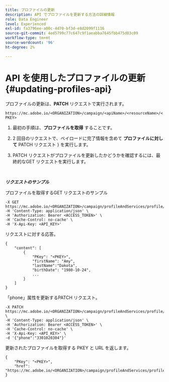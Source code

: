 ```yaml
---
title: プロファイルの更新
description: API でプロファイルを更新する方法の詳細情報
role: Data Engineer
level: Experienced
exl-id: fa3796ee-a00c-4d70-bf3d-e8d2099f1116
source-git-commit: 4ed5799c77c647c9f1aeabba7645fbb475d03c09
workflow-type: tm+mt
source-wordcount: '96'
ht-degree: 2%

---
```


# API を使用したプロファイルの更新{#updating-profiles-api}

プロファイルの更新は、**PATCH** リクエストで実行されます。

`https://mc.adobe.io/<ORGANIZATION>/campaign/<apiName>/<resourceName>/<PKEY>`

1. 最初の手順は、**プロファイルを取得** することです。

1. 2 回目のリクエストで、ペイロードに完了情報を含めて **プロファイルに対して** PATCH リクエスト } を実行します。

1. PATCH リクエストがプロファイルを更新したかどうかを確認するには、最終的なGET リクエストを実行します。

<br/>

***リクエストのサンプル***

プロファイルを取得するGET リクエストのサンプル

```
-X GET https://mc.adobe.io/<ORGANIZATION>/campaign/profileAndServices/profile/<PKEY>\
-H 'Content-Type: application/json' \
-H 'Authorization: Bearer <ACCESS_TOKEN>' \
-H 'Cache-Control: no-cache' \
-H 'X-Api-Key: <API_KEY>'
```

リクエストに対する応答。

```
{
    "content": [
        {
            "PKey": "<PKEY>",
            "firstName": "Amy",
            "lastName":"Dakota",
            "birthDate": "1980-10-24",
            ...
        }
    ]
}
```

「phone」属性を更新するPATCH リクエスト。

```
-X PATCH https://mc.adobe.io/<ORGANIZATION>/campaign/profileAndServices/profile/<PKEY> \
-H 'Content-Type: application/json' \
-H 'Authorization: Bearer <ACCESS_TOKEN>' \
-H 'Cache-Control: no-cache' \
-H 'X-Api-Key: <API_KEY>' \
-d '{"phone":"3301020304"}'
```

更新されたプロファイルを取得する PKEY と URL を返します。

```
{
    "PKey": "<PKEY>",
    "href": "https://mc.adobe.io/<ORGANIZATION>/campaign/profileAndServices/profile/@2v1dr3ZKJveMDhAdh0MPnh9hNQQ93qb7AW6BNVVKknjwXvTZRBAgUqz1SNcB4ZndgjqOofx3BwBZYBftlmObISoM3rs"
}
```
